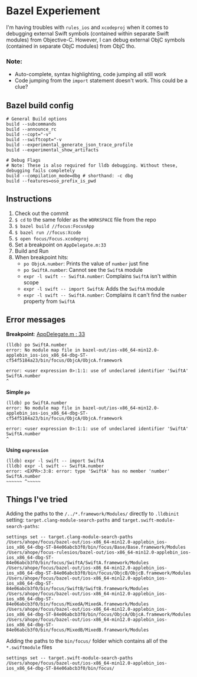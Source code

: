 # Bazel Experiement
I'm having troubles with `rules_ios` and `xcodeproj` when it comes to debugging external Swift symbols (contained within separate Swift modules) from Objective-C. 
However, I can debug external ObjC symbols (contained in separate ObjC modules) from ObjC tho.

### Note:
- Auto-complete, syntax highlighting, code jumping all still work
- Code jumping from the `import` statement doesn't work. This could be a clue?

## Bazel build config
```
# General Build options
build --subcommands
build --announce_rc
build --copt="-v"
build --swiftcopt="-v
build --experimental_generate_json_trace_profile
build --experimental_show_artifacts

# Debug Flags
# Note: These is also required for lldb debugging. Without these, debugging fails completely
build --compilation_mode=dbg # shorthand: -c dbg
build --features=oso_prefix_is_pwd
```
## Instructions
1. Check out the commit
2. `$ cd` to the same folder as the `WORKSPACE` file from the repo
3. `$ bazel build //focus:FocusApp`
4. `$ bazel run //focus:Xcode`
5. `$ open focus/Focus.xcodeproj`
6. Set a breakpoint on `AppDelegate.m:33`
7. Build and Run
8. When breakpoint hits: 
	- `po ObjcA.number`: Prints the value of `number` just fine
	- `po SwiftA.number`: Cannot see the `SwiftA` module
	- `expr -l swift -- SwiftA.number`: Complains `SwiftA` isn't within scope
	- `expr -l swift -- import SwiftA`: Adds the `SwiftA` module
	- `expr -l swift -- SwiftA.number`: Complains it can't find the `number` property from `SwiftA`


## Error messages
**Breakpoint**: [AppDelegate.m : 33](https://github.com/andyyhope/focus/blob/main/focus/Base/AppDelegate.m#L33)
```
(lldb) po SwiftA.number 
error: No module map file in bazel-out/ios-x86_64-min12.0-applebin_ios-ios_x86_64-dbg-ST-cf54f5184a23/bin/focus/ObjcA/ObjcA.framework

error: <user expression 0>:1:1: use of undeclared identifier 'SwiftA'
SwiftA.number 
^
```
**Simple `po`**
```
(lldb) po SwiftA.number 
error: No module map file in bazel-out/ios-x86_64-min12.0-applebin_ios-ios_x86_64-dbg-ST-cf54f5184a23/bin/focus/ObjcA/ObjcA.framework

error: <user expression 0>:1:1: use of undeclared identifier 'SwiftA'
SwiftA.number 
^
```
**Using `expression`**
```
(lldb) expr -l swift -- import SwiftA
(lldb) expr -l swift -- SwiftA.number 
error: <EXPR>:3:8: error: type 'SwiftA' has no member 'number'
SwiftA.number 
~~~~~~ ^~~~~~
```

## Things I've tried
Adding the paths to the `/../*.framework/Modules/` directly to `.lldbinit` setting: `target.clang-module-search-paths` and `target.swift-module-search-paths`:
```
settings set -- target.clang-module-search-paths /Users/ahope/focus/bazel-out/ios-x86_64-min12.0-applebin_ios-ios_x86_64-dbg-ST-84e06abcb3f0/bin/focus/Base/Base.framework/Modules /Users/ahope/focus-rulesios/bazel-out/ios-x86_64-min12.0-applebin_ios-ios_x86_64-dbg-ST-84e06abcb3f0/bin/focus/SwiftA/SwiftA.framework/Modules /Users/ahope/focus/bazel-out/ios-x86_64-min12.0-applebin_ios-ios_x86_64-dbg-ST-84e06abcb3f0/bin/focus/ObjcB/ObjcB.framework/Modules /Users/ahope/focus/bazel-out/ios-x86_64-min12.0-applebin_ios-ios_x86_64-dbg-ST-84e06abcb3f0/bin/focus/SwiftB/SwiftB.framework/Modules /Users/ahope/focus/bazel-out/ios-x86_64-min12.0-applebin_ios-ios_x86_64-dbg-ST-84e06abcb3f0/bin/focus/MixedA/MixedA.framework/Modules /Users/ahope/focus/bazel-out/ios-x86_64-min12.0-applebin_ios-ios_x86_64-dbg-ST-84e06abcb3f0/bin/focus/ObjcA/ObjcA.framework/Modules /Users/ahope/focus/bazel-out/ios-x86_64-min12.0-applebin_ios-ios_x86_64-dbg-ST-84e06abcb3f0/bin/focus/MixedB/MixedB.framework/Modules
```

Adding the paths to the `bin/focus/` folder which contains all of the `*.swiftmodule` files
```
settings set -- target.swift-module-search-paths /Users/ahope/focus/bazel-out/ios-x86_64-min12.0-applebin_ios-ios_x86_64-dbg-ST-84e06abcb3f0/bin/focus/
```